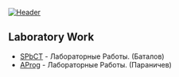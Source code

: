 [![Header](https://github.com/AnatolySamoriansky/AnatolySamoriansky/blob/main/assets/bg.png)](https://twitch.tv/tw1stpl4y)

## Laboratory Work
- [SPbCT](https://github.com/AnatolySamoriansky/SPbCT_GlushnevAS) - Лабораторные Работы. (Баталов)
- [AProg](https://github.com/AnatolySamoriansky/AProg) - Лабораторные Работы. (Параничев)
<!--
**AnatolySamoriansky/AnatolySamoriansky** is a ✨ _special_ ✨ repository because its `README.md` (this file) appears on your GitHub profile.

Here are some ideas to get you started:

- 🔭 I’m currently working on ...
- 🌱 I’m currently learning ...
- 👯 I’m looking to collaborate on ...
- 🤔 I’m looking for help with ...
- 💬 Ask me about ...
- 📫 How to reach me: ...
- 😄 Pronouns: ...
- ⚡ Fun fact: ...
-->
